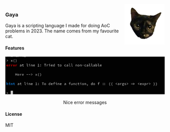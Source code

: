 <img src="./assets/logo/logo_128x128.png" alt="logo" align="right" />

### Gaya

Gaya is a scripting language I made for doing AoC problems in 2023.
The name comes from my favourite cat.

#### Features

<p align="center">
  <img src="./assets/demo/nice_errors.png" alt="nice errors" />
</p>
<p align="center">Nice error messages</p>

#### License

MIT
